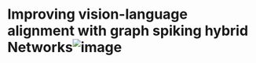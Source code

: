# Improving vision-language alignment with graph spiking hybrid Networks![image](https://github.com/user-attachments/assets/9c184e16-5510-41ff-9c34-2010be8e4108)
